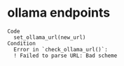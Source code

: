# ollama endpoints

    Code
      set_ollama_url(new_url)
    Condition
      Error in `check_ollama_url()`:
      ! Failed to parse URL: Bad scheme

